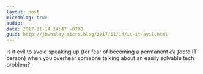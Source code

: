 ```yaml
---
layout: post
microblog: true
audio: 
date: 2017-11-14 14:47 -0700
guid: http://jbwhaley.micro.blog/2017/11/14/is-it-evil.html
---
```

Is it evil to avoid speaking up (for fear of becoming a permanent *de facto* IT person) when you overhear someone talking about an easily solvable tech problem? 
